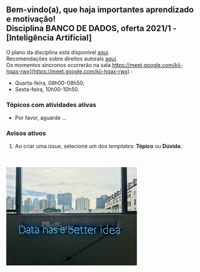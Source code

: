 ## Bem-vindo(a), que haja importantes aprendizado e motivação!<br> Disciplina **BANCO DE DADOS**, oferta 2021/1 - [Inteligência Artificial]

O plano da disciplina está disponível [aqui](./media/bd-2021-1-bia-plano.pdf).<br>
Recomendações sobre direitos autorais [aqui](./media/recomendacao-prograd.pdf).<br>
Os momentos síncronos ocorrerão na sala https://meet.google.com/kii-hqax-rwx](https://meet.google.com/kii-hqax-rwx) :
- Quarta-feira, 08h00-08h50;
- Sexta-feira, 10h00-10h50.



### Tópicos com atividades ativas

- Por favor, aguarde ...

### Avisos ativos

1. Ao criar uma *issue*, selecione um dos *templates*: **Tópico** ou **Dúvida**.
<br>
<br>
<img src="./media/franki-chamaki-1K6IQsQbizI-unsplash.jpg" width="350">

